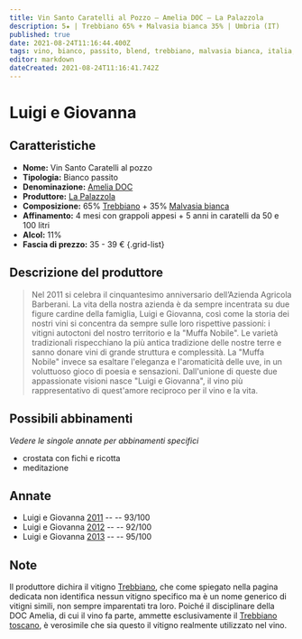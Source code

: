 ```yaml
---
title: Vin Santo Caratelli al Pozzo – Amelia DOC – La Palazzola
description: 5★ | Trebbiano 65% + Malvasia bianca 35% | Umbria (IT)
published: true
date: 2021-08-24T11:16:44.400Z
tags: vino, bianco, passito, blend, trebbiano, malvasia bianca, italia, umbria, crostata con fichi e ricotta, meditazione, 35 - 39 €, 5 stelle
editor: markdown
dateCreated: 2021-08-24T11:16:41.742Z
---
```


# Luigi e Giovanna

## Caratteristiche
- **Nome:** Vin Santo Caratelli al pozzo
- **Tipologia:** Bianco passito
- **Denominazione:** [Amelia DOC](/denominazioni/Italia/Umbria/DOC/Amelia) 
- **Produttore:** [La Palazzola](/produttori/Italia/Umbria/La-Palazzola) 
- **Composizione:** 65% [Trebbiano](/vitigni/Italia/bacca-bianca/trebbiano) + 35% [Malvasia bianca](/vitigni/Italia/bacca-bianca/malvasia-bianca)
- **Affinamento:** 4 mesi con grappoli appesi + 5 anni in caratelli da 50 e 100 litri 
- **Alcol:** 11%
- **Fascia di prezzo:** 35 - 39 €
{.grid-list}

## Descrizione del produttore

> Nel 2011 si celebra il cinquantesimo anniversario dell’Azienda Agricola Barberani. La vita della nostra azienda è da sempre incentrata su due figure cardine della famiglia, Luigi e Giovanna, così come la storia dei nostri vini si concentra da sempre sulle loro rispettive passioni: i vitigni autoctoni del nostro territorio e la "Muffa Nobile". Le varietà tradizionali rispecchiano la più antica tradizione delle nostre terre e sanno donare vini di grande struttura e complessità. La "Muffa Nobile" invece sa esaltare l'eleganza e l'aromaticità delle uve, in un voluttuoso gioco di poesia e sensazioni. Dall'unione di queste due appassionate visioni nasce "Luigi e Giovanna", il vino più rappresentativo di quest'amore reciproco per il vino e la vita.


## Possibili abbinamenti
*Vedere le singole annate per abbinamenti specifici*

- crostata con fichi e ricotta
- meditazione

## Annate
- Luigi e Giovanna [2011](vini/Italia/Trentino/Poier-e-Sandri/Palai/2011) -- <span class="star-5"></span> -- 93/100
- Luigi e Giovanna [2012](vini/Italia/Trentino/Poier-e-Sandri/Palai/2012) -- <span class="star-5"></span> -- 92/100
- Luigi e Giovanna [2013](vini/Italia/Trentino/Poier-e-Sandri/Palai/2013) -- <span class="star-5"></span> -- 95/100

## Note
Il produttore dichira il vitigno [Trebbiano](/vitigni/Italia/bacca-bianca/trebbiano), che come spiegato nella pagina dedicata non identifica nessun vitigno specifico ma è un nome generico di vitigni simili, non sempre imparentati tra loro. Poiché il disciplinare della DOC Amelia, di cui il vino fa parte, ammette esclusivamente il [Trebbiano toscano](/vitigni/Italia/bacca-bianca/trebbiano-toscano), è verosimile che sia questo il vitigno realmente utilizzato nel vino.